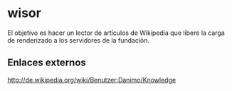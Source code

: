 # wisor

El objetivo es hacer un lector de artículos de Wikipedia que libere la carga de renderizado a los servidores de la fundación.

## Enlaces externos

http://de.wikipedia.org/wiki/Benutzer:Danimo/Knowledge
